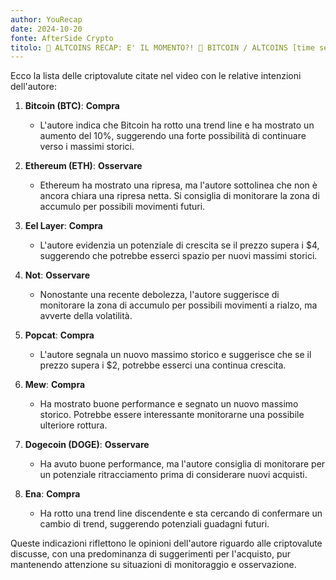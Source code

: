 ```yaml
---
author: YouRecap
date: 2024-10-20
fonte: AfterSide Crypto
titolo: 🚨 ALTCOINS RECAP: E' IL MOMENTO?! 🚨 BITCOIN / ALTCOINS [time sensitive]
---
```


Ecco la lista delle criptovalute citate nel video con le relative intenzioni dell'autore:

1. **Bitcoin (BTC)**: **Compra**
   - L'autore indica che Bitcoin ha rotto una trend line e ha mostrato un aumento del 10%, suggerendo una forte possibilità di continuare verso i massimi storici.

2. **Ethereum (ETH)**: **Osservare**
   - Ethereum ha mostrato una ripresa, ma l'autore sottolinea che non è ancora chiara una ripresa netta. Si consiglia di monitorare la zona di accumulo per possibili movimenti futuri.

3. **Eel Layer**: **Compra**
   - L'autore evidenzia un potenziale di crescita se il prezzo supera i $4, suggerendo che potrebbe esserci spazio per nuovi massimi storici.

4. **Not**: **Osservare**
   - Nonostante una recente debolezza, l'autore suggerisce di monitorare la zona di accumulo per possibili movimenti a rialzo, ma avverte della volatilità.

5. **Popcat**: **Compra**
   - L'autore segnala un nuovo massimo storico e suggerisce che se il prezzo supera i $2, potrebbe esserci una continua crescita.

6. **Mew**: **Compra**
   - Ha mostrato buone performance e segnato un nuovo massimo storico. Potrebbe essere interessante monitorarne una possibile ulteriore rottura.

7. **Dogecoin (DOGE)**: **Osservare**
   - Ha avuto buone performance, ma l'autore consiglia di monitorare per un potenziale ritracciamento prima di considerare nuovi acquisti.

8. **Ena**: **Compra**
   - Ha rotto una trend line discendente e sta cercando di confermare un cambio di trend, suggerendo potenziali guadagni futuri.

Queste indicazioni riflettono le opinioni dell'autore riguardo alle criptovalute discusse, con una predominanza di suggerimenti per l'acquisto, pur mantenendo attenzione su situazioni di monitoraggio e osservazione.
